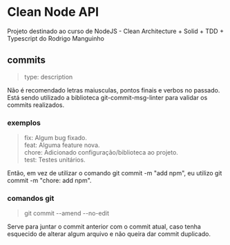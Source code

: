 # Clean Node API

Projeto destinado ao curso de NodeJS - Clean Architecture + Solid + TDD + Typescript do Rodrigo Manguinho

## commits <br>

> type: description <br>

Não é recomendado letras maiusculas, pontos finais e verbos no passado. <br>
Está sendo utilizado a biblioteca git-commit-msg-linter para validar os commits realizados.

### exemplos

> fix: Algum bug fixado. <br>
> feat: Alguma feature nova. <br>
> chore: Adicionado configuração/biblioteca ao projeto. <br>
> test: Testes unitários. <br>

Então, em vez de utilizar o comando git commit -m "add npm", eu utilizo git commit -m "chore: add npm".

### comandos git <br>

> git commit --amend --no-edit <br>

Serve para juntar o commit anterior com o commit atual, caso tenha esquecido de alterar algum arquivo e não queira dar commit duplicado.
